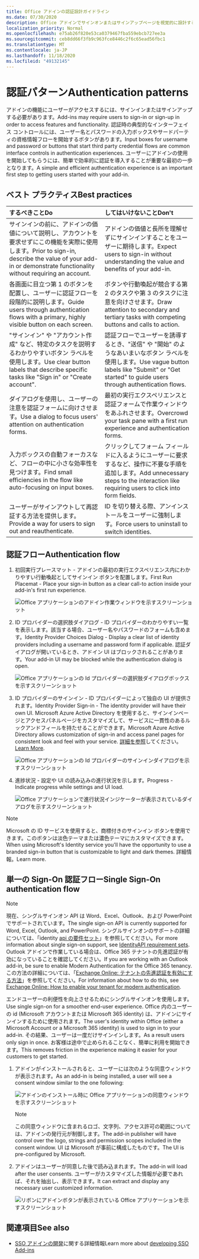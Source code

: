 ```yaml
---
title: Office アドインの認証設計ガイドライン
ms.date: 07/30/2020
description: Office アドインでサインオンまたはサインアップページを視覚的に設計する方法について説明します。
localization_priority: Normal
ms.openlocfilehash: e75ab26f820e53ca0379467fba559ebcb727ee3a
ms.sourcegitcommit: ceb8dd66f3fb9c963fce8446c2f6c65ead56fbc1
ms.translationtype: MT
ms.contentlocale: ja-JP
ms.lasthandoff: 11/18/2020
ms.locfileid: "49132145"
---
```

# <a name="authentication-patterns"></a><span data-ttu-id="f4bf7-103">認証パターン</span><span class="sxs-lookup"><span data-stu-id="f4bf7-103">Authentication patterns</span></span>

<span data-ttu-id="f4bf7-104">アドインの機能にユーザーがアクセスするには、サインインまたはサインアップする必要があります。</span><span class="sxs-lookup"><span data-stu-id="f4bf7-104">Add-ins may require users to sign-in or sign-up in order to access features and functionality.</span></span> <span data-ttu-id="f4bf7-105">認証時の典型的なインターフェイス コントロールには、ユーザー名とパスワードの入力ボックスやサードパーティの資格情報フローを開始するボタンがあります。</span><span class="sxs-lookup"><span data-stu-id="f4bf7-105">Input boxes for username and password or buttons that start third party credential flows are common interface controls in authentication experiences.</span></span> <span data-ttu-id="f4bf7-106">ユーザーにアドインの使用を開始してもらうには、簡単で効率的に認証を導入することが重要な最初の一歩となります。</span><span class="sxs-lookup"><span data-stu-id="f4bf7-106">A simple and efficient authentication experience is an important first step to getting users started with your add-in.</span></span>

## <a name="best-practices"></a><span data-ttu-id="f4bf7-107">ベスト プラクティス</span><span class="sxs-lookup"><span data-stu-id="f4bf7-107">Best practices</span></span>

|<span data-ttu-id="f4bf7-108">するべきこと</span><span class="sxs-lookup"><span data-stu-id="f4bf7-108">Do</span></span>|<span data-ttu-id="f4bf7-109">してはいけないこと</span><span class="sxs-lookup"><span data-stu-id="f4bf7-109">Don't</span></span>|
|:----|:----|
|<span data-ttu-id="f4bf7-110">サインインの前に、アドインの価値について説明し、アカウントを要求せずにこの機能を実際に使用します。</span><span class="sxs-lookup"><span data-stu-id="f4bf7-110">Prior to sign-in, describe the value of your add-in or demonstrate functionality without requiring an account.</span></span> |<span data-ttu-id="f4bf7-111">アドインの価値と長所を理解せずにサインインすることをユーザーに期待します。</span><span class="sxs-lookup"><span data-stu-id="f4bf7-111">Expect users to sign-in without understanding the value and benefits of your add-in.</span></span>|
|<span data-ttu-id="f4bf7-112">各画面に目立つ第 1 のボタンを配置し、ユーザーに認証フローを段階的に説明します。</span><span class="sxs-lookup"><span data-stu-id="f4bf7-112">Guide users through authentication flows with a primary, highly visible button on each screen.</span></span> |<span data-ttu-id="f4bf7-113">ボタンや行動喚起が競合する第 2 のタスクや第 3 のタスクに注意を向けさせます。</span><span class="sxs-lookup"><span data-stu-id="f4bf7-113">Draw attention to secondary and tertiary tasks with competing buttons and calls to action.</span></span>|
|<span data-ttu-id="f4bf7-114">"サインイン" や "アカウント作成" など、特定のタスクを説明するわかりやすいボタン ラベルを使用します。</span><span class="sxs-lookup"><span data-stu-id="f4bf7-114">Use clear button labels that describe specific tasks like "Sign in" or "Create account".</span></span> |<span data-ttu-id="f4bf7-115">認証フローでユーザーを誘導するとき、"送信" や "開始" のようなあいまいなボタン ラベルを使用します。</span><span class="sxs-lookup"><span data-stu-id="f4bf7-115">Use vague button labels like "Submit" or "Get started" to guide users through authentication flows.</span></span>|
|<span data-ttu-id="f4bf7-116">ダイアログを使用し、ユーザーの注意を認証フォームに向けさせます。</span><span class="sxs-lookup"><span data-stu-id="f4bf7-116">Use a dialog to focus users' attention on authentication forms.</span></span> |<span data-ttu-id="f4bf7-117">最初の実行エクスペリエンスと認証フォームで作業ウィンドウをあふれさせます。</span><span class="sxs-lookup"><span data-stu-id="f4bf7-117">Overcrowd your task pane with a first run experience and authentication forms.</span></span>|
|<span data-ttu-id="f4bf7-118">入力ボックスの自動フォーカスなど、フローの中に小さな効率性を見つけます。</span><span class="sxs-lookup"><span data-stu-id="f4bf7-118">Find small efficiencies in the flow like auto-focusing on input boxes.</span></span> |<span data-ttu-id="f4bf7-119">クリックしてフォーム フィールドに入るようにユーザーに要求するなど、操作に不要な手順を追加します。</span><span class="sxs-lookup"><span data-stu-id="f4bf7-119">Add unnecessary steps to the interaction like requiring users to click into form fields.</span></span>|
|<span data-ttu-id="f4bf7-120">ユーザーがサインアウトして再認証する方法を提供します。</span><span class="sxs-lookup"><span data-stu-id="f4bf7-120">Provide a way for users to sign out and reauthenticate.</span></span> |<span data-ttu-id="f4bf7-121">ID を切り替える際、アンインストールをユーザーに強制します。</span><span class="sxs-lookup"><span data-stu-id="f4bf7-121">Force users to uninstall to switch identities.</span></span>|

## <a name="authentication-flow"></a><span data-ttu-id="f4bf7-122">認証フロー</span><span class="sxs-lookup"><span data-stu-id="f4bf7-122">Authentication flow</span></span>

1. <span data-ttu-id="f4bf7-123">初回実行プレースマット - アドインの最初の実行エクスペリエンス内にわかりやすい行動喚起としてサインイン ボタンを配置します。</span><span class="sxs-lookup"><span data-stu-id="f4bf7-123">First Run Placemat - Place your sign-in button as a clear call-to action inside your add-in's first run experience.</span></span>

    ![Office アプリケーションのアドイン作業ウィンドウを示すスクリーンショット](../images/add-in-fre-value-placemat.png)

1. <span data-ttu-id="f4bf7-125">ID プロバイダーの選択肢ダイアログ - ID プロバイダーのわかりやすい一覧を表示します。該当する場合、ユーザー名やパスワードのフォームも含めます。</span><span class="sxs-lookup"><span data-stu-id="f4bf7-125">Identity Provider Choices Dialog - Display a clear list of identity providers including a username and password form if applicable.</span></span> <span data-ttu-id="f4bf7-126">認証ダイアログが開いているとき、アドイン UI はブロックされることがあります。</span><span class="sxs-lookup"><span data-stu-id="f4bf7-126">Your add-in UI may be blocked while the authentication dialog is open.</span></span>

    ![Office アプリケーションの Id プロバイダーの選択肢ダイアログボックスを示すスクリーンショット](../images/add-in-auth-choices-dialog.png)

1. <span data-ttu-id="f4bf7-128">ID プロバイダーのサインイン - ID プロバイダーによって独自の UI が提供されます。</span><span class="sxs-lookup"><span data-stu-id="f4bf7-128">Identity Provider Sign-in - The identity provider will have their own UI.</span></span> <span data-ttu-id="f4bf7-129">Microsoft Azure Active Directory を使用すると、サインインページとアクセスパネルページをカスタマイズして、サービスに一貫性のあるルックアンドフィールを持たせることができます。</span><span class="sxs-lookup"><span data-stu-id="f4bf7-129">Microsoft Azure Active Directory allows customization of sign-in and access panel pages for consistent look and feel with your service.</span></span> <span data-ttu-id="f4bf7-130">[詳細を参照](/azure/active-directory/fundamentals/customize-branding)してください。</span><span class="sxs-lookup"><span data-stu-id="f4bf7-130">[Learn More](/azure/active-directory/fundamentals/customize-branding).</span></span>

    ![Office アプリケーションの Id プロバイダーのサインインダイアログを示すスクリーンショット](../images/add-in-auth-identity-sign-in.png)

1. <span data-ttu-id="f4bf7-132">進捗状況 - 設定や UI の読み込みの進行状況を示します。</span><span class="sxs-lookup"><span data-stu-id="f4bf7-132">Progress - Indicate progress while settings and UI load.</span></span>

    ![Office アプリケーションで進行状況インジケーターが表示されているダイアログを示すスクリーンショット](../images/add-in-auth-modal-interstitial.png)

> [!NOTE]
> <span data-ttu-id="f4bf7-134">Microsoft の ID サービスを使用すると、商標付きのサインイン ボタンを使用できます。このボタンは淡色テーマまたは濃色テーマにカスタマイズできます。</span><span class="sxs-lookup"><span data-stu-id="f4bf7-134">When using Microsoft's Identity service you'll have the opportunity to use a branded sign-in button that is customizable to light and dark themes.</span></span> <span data-ttu-id="f4bf7-135">詳細情報。</span><span class="sxs-lookup"><span data-stu-id="f4bf7-135">Learn more.</span></span>

## <a name="single-sign-on-authentication-flow"></a><span data-ttu-id="f4bf7-136">単一の Sign-On 認証フロー</span><span class="sxs-lookup"><span data-stu-id="f4bf7-136">Single Sign-On authentication flow</span></span>

> [!NOTE]
> <span data-ttu-id="f4bf7-137">現在、シングルサインオン API は Word、Excel、Outlook、および PowerPoint でサポートされています。</span><span class="sxs-lookup"><span data-stu-id="f4bf7-137">The single sign-on API is currently supported for Word, Excel, Outlook, and PowerPoint.</span></span> <span data-ttu-id="f4bf7-138">シングルサインオンのサポートの詳細については、「identity [api の要件セット](../reference/requirement-sets/identity-api-requirement-sets.md)」を参照してください。</span><span class="sxs-lookup"><span data-stu-id="f4bf7-138">For more information about single sign-on support, see [IdentityAPI requirement sets](../reference/requirement-sets/identity-api-requirement-sets.md).</span></span> <span data-ttu-id="f4bf7-139">Outlook アドインで作業している場合は、Office 365 テナントの先進認証が有効になっていることを確認してください。</span><span class="sxs-lookup"><span data-stu-id="f4bf7-139">If you are working with an Outlook add-in, be sure to enable Modern Authentication for the Office 365 tenancy.</span></span> <span data-ttu-id="f4bf7-140">この方法の詳細については、「[Exchange Online: テナントの先進認証を有効にする方法](https://social.technet.microsoft.com/wiki/contents/articles/32711.exchange-online-how-to-enable-your-tenant-for-modern-authentication.aspx)」を参照してください。</span><span class="sxs-lookup"><span data-stu-id="f4bf7-140">For information about how to do this, see [Exchange Online: How to enable your tenant for modern authentication](https://social.technet.microsoft.com/wiki/contents/articles/32711.exchange-online-how-to-enable-your-tenant-for-modern-authentication.aspx).</span></span>

<span data-ttu-id="f4bf7-141">エンドユーザーの利便性を向上させるためにシングルサインオンを使用します。</span><span class="sxs-lookup"><span data-stu-id="f4bf7-141">Use single sign-on for a smoother end-user experience.</span></span> <span data-ttu-id="f4bf7-142">Office 内のユーザーの id (Microsoft アカウントまたは Microsoft 365 identity) は、アドインにサインインするために使用されます。</span><span class="sxs-lookup"><span data-stu-id="f4bf7-142">The user's identity within Office (either a Microsoft Account or a Microsoft 365 identity) is used to sign in to your add-in.</span></span> <span data-ttu-id="f4bf7-143">その結果、ユーザーは一度だけサインインします。</span><span class="sxs-lookup"><span data-stu-id="f4bf7-143">As a result users only sign in once.</span></span> <span data-ttu-id="f4bf7-144">お客様は途中で止められることなく、簡単に利用を開始できます。</span><span class="sxs-lookup"><span data-stu-id="f4bf7-144">This removes friction in the experience making it easier for your customers to get started.</span></span>

1. <span data-ttu-id="f4bf7-145">アドインがインストールされると、ユーザーには次のような同意ウィンドウが表示されます。</span><span class="sxs-lookup"><span data-stu-id="f4bf7-145">As an add-in is being installed, a user will see a consent window similar to the one following:</span></span>

    ![アドインのインストール時に Office アプリケーションの同意ウィンドウを示すスクリーンショット](../images/add-in-auth-SSO-consent-dialog.png)

    > [!NOTE]
    > <span data-ttu-id="f4bf7-147">この同意ウィンドウに含まれるロゴ、文字列、アクセス許可の範囲については、アドインの発行元が制御します。</span><span class="sxs-lookup"><span data-stu-id="f4bf7-147">The add-in publisher will have control over the logo, strings and permission scopes included in the consent window.</span></span> <span data-ttu-id="f4bf7-148">UI は Microsoft が事前に構成したものです。</span><span class="sxs-lookup"><span data-stu-id="f4bf7-148">The UI is pre-configured by Microsoft.</span></span>

1. <span data-ttu-id="f4bf7-149">アドインはユーザーが同意した後で読み込まれます。</span><span class="sxs-lookup"><span data-stu-id="f4bf7-149">The add-in will load after the user consents.</span></span> <span data-ttu-id="f4bf7-150">ユーザーがカスタマイズした情報が必要であれば、それを抽出し、表示できます。</span><span class="sxs-lookup"><span data-stu-id="f4bf7-150">It can extract and display any necessary user customized information.</span></span>

    ![リボンにアドインボタンが表示されている Office アプリケーションを示すスクリーンショット](../images/add-in-ribbon.png)

## <a name="see-also"></a><span data-ttu-id="f4bf7-152">関連項目</span><span class="sxs-lookup"><span data-stu-id="f4bf7-152">See also</span></span>

- <span data-ttu-id="f4bf7-153">[SSO アドインの開発](../develop/sso-in-office-add-ins.md)に関する詳細情報</span><span class="sxs-lookup"><span data-stu-id="f4bf7-153">Learn more about [developing SSO Add-ins](../develop/sso-in-office-add-ins.md)</span></span>
